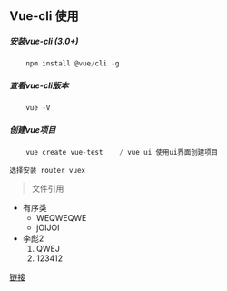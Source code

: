 ## Vue-cli 使用

##### 安装vue-cli (3.0+)
```js
    npm install @vue/cli -g 
```
##### 查看vue-cli版本
```js
    vue -V
``` 
##### 创建vue项目
```js
    vue create vue-test    / vue ui 使用ui界面创建项目
```
    选择安装 router vuex 

















> 文件引用

+ 有序类
    + WEQWEQWE
    - jOIJOI
+ 李彪2
    1. QWEJ
    2. 123412

[链接](http:baidu.com)